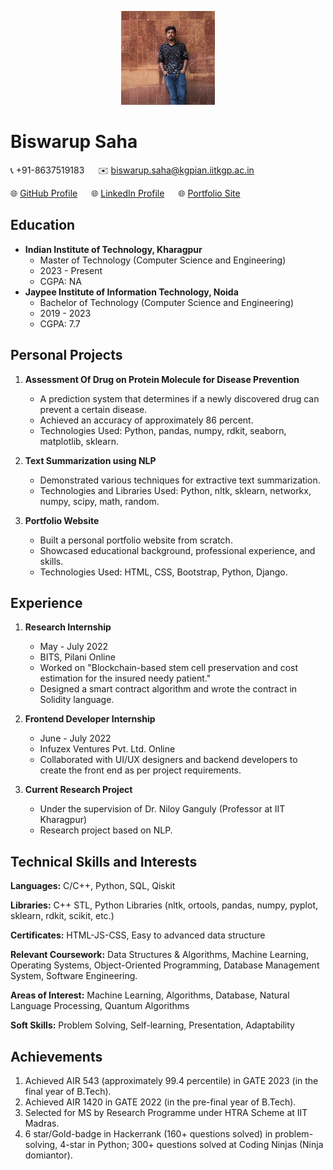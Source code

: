 <p align="center">
  <img src="https://github.com/1biswarup2/resume-site/blob/41b4c8e571fc154c7a25531521fdc3deca2c7d46/1692082556927.jpg" alt="Profile Picture" width="150" height="150">
</p>

# Biswarup Saha

📞 +91-8637519183 &emsp; ✉️ biswarup.saha@kgpian.iitkgp.ac.in

🌐 [GitHub Profile](https://github.com/1biswarup2) &emsp; 🌐 [LinkedIn Profile](https://www.linkedin.com/in/biswarup-saha-72a3321a6/) &emsp; 🌐 [Portfolio Site](https://stupendous-moonbeam-873cef.netlify.app/)


## Education

- **Indian Institute of Technology, Kharagpur**
  - Master of Technology (Computer Science and Engineering)
  - 2023 - Present
  - CGPA: NA
- **Jaypee Institute of Information Technology, Noida**
  - Bachelor of Technology (Computer Science and Engineering)
  - 2019 - 2023
  - CGPA: 7.7

</div>

<!-- Add CSS animation keyframes -->
<style>
.animated-section {
  animation-name: fadeIn;
  animation-duration: 2s;
}

@keyframes fadeIn {
  from {
    opacity: 0;
  }
  to {
    opacity: 1;
  }
}
</style>

## Personal Projects

1. **Assessment Of Drug on Protein Molecule for Disease Prevention**
   - A prediction system that determines if a newly discovered drug can prevent a certain disease.
   - Achieved an accuracy of approximately 86 percent.
   - Technologies Used: Python, pandas, numpy, rdkit, seaborn, matplotlib, sklearn.

2. **Text Summarization using NLP**
   - Demonstrated various techniques for extractive text summarization.
   - Technologies and Libraries Used: Python, nltk, sklearn, networkx, numpy, scipy, math, random.

3. **Portfolio Website**
   - Built a personal portfolio website from scratch.
   - Showcased educational background, professional experience, and skills.
   - Technologies Used: HTML, CSS, Bootstrap, Python, Django.

## Experience

1. **Research Internship**
   - May - July 2022
   - BITS, Pilani Online
   - Worked on "Blockchain-based stem cell preservation and cost estimation for the insured needy patient."
   - Designed a smart contract algorithm and wrote the contract in Solidity language.

2. **Frontend Developer Internship**
   - June - July 2022
   - Infuzex Ventures Pvt. Ltd. Online
   - Collaborated with UI/UX designers and backend developers to create the front end as per project requirements.

3. **Current Research Project**
   - Under the supervision of Dr. Niloy Ganguly (Professor at IIT Kharagpur)
   - Research project based on NLP.

## Technical Skills and Interests

**Languages:** C/C++, Python, SQL, Qiskit

**Libraries:** C++ STL, Python Libraries (nltk, ortools, pandas, numpy, pyplot, sklearn, rdkit, scikit, etc.)

**Certificates:** HTML-JS-CSS, Easy to advanced data structure

**Relevant Coursework:** Data Structures & Algorithms, Machine Learning, Operating Systems, Object-Oriented Programming, Database Management System, Software Engineering.

**Areas of Interest:** Machine Learning, Algorithms, Database, Natural Language Processing, Quantum Algorithms

**Soft Skills:** Problem Solving, Self-learning, Presentation, Adaptability

## Achievements

1. Achieved AIR 543 (approximately 99.4 percentile) in GATE 2023 (in the final year of B.Tech).
2. Achieved AIR 1420 in GATE 2022 (in the pre-final year of B.Tech).
3. Selected for MS by Research Programme under HTRA Scheme at IIT Madras.
4. 6 star/Gold-badge in Hackerrank (160+ questions solved) in problem-solving, 4-star in Python; 300+ questions solved at Coding Ninjas (Ninja domiantor).


